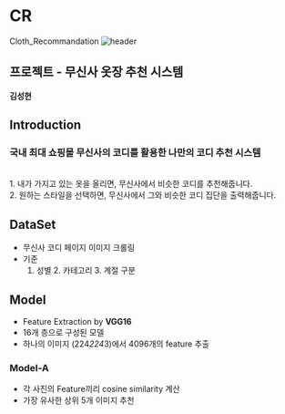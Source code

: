 # CR
Cloth_Recommandation
![header](https://capsule-render.vercel.app/api?type=waving&color=gradient&height=235&section=footer&text=무천장Project&fontColor=423F3E&fontSize=90&animation=fadeIn)

##  프로젝트 - 무신사 옷장 추천 시스템
**김성현**

## Introduction
### 국내 최대 쇼핑몰 무신사의 코디를 활용한 나만의 코디 추천 시스템
<br>
1. 내가 가지고 있는 옷을 올리면, 무신사에서 비슷한 코디를 추천해줍니다. <br>
2. 원하는 스타일을 선택하면, 무신사에서 그와 비슷한 코디 집단을 출력해줍니다.

## DataSet
- 무신사 코디 페이지 이미지 크롤링
- 기준 
  1. 성별 2. 카테고리 3. 계절 구분
  
## Model
- Feature Extraction by **VGG16**
- 16개 층으로 구성된 모델
- 하나의 이미지 (224*224*3)에서 4096개의 feature 추출

### Model-A
- 각 사진의 Feature끼리 cosine similarity 계산
- 가장 유사한 상위 5개 이미지 추천 
